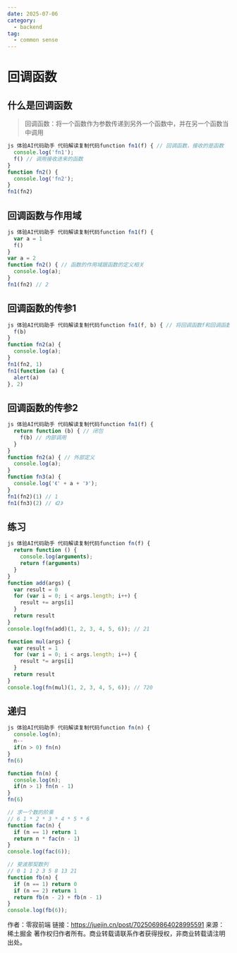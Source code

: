 ```yaml
---
date: 2025-07-06
category:
  - backend
tag:
  - common sense
---
```


# 回调函数

## 什么是回调函数

> 回调函数：将一个函数作为参数传递到另外一个函数中，并在另一个函数当中调用

```js
js 体验AI代码助手 代码解读复制代码function fn1(f) { // 回调函数，接收的是函数
  console.log('fn1');
  f() // 调用接收进来的函数
}
function fn2() {
  console.log('fn2');
}
fn1(fn2)
```

## 回调函数与作用域

```js
js 体验AI代码助手 代码解读复制代码function fn1(f) {
  var a = 1
  f()
}
var a = 2
function fn2() { // 函数的作用域跟函数的定义相关
  console.log(a);
}
fn1(fn2) // 2
```

## 回调函数的传参1

```js
js 体验AI代码助手 代码解读复制代码function fn1(f, b) { // 将回调函数f和回调函数f的参数都放在外部的函数上进行传递
  f(b)
}
function fn2(a) {
  console.log(a);
}
fn1(fn2, 1)
fn1(function (a) {
  alert(a)
}, 2)
```

## 回调函数的传参2

```js
js 体验AI代码助手 代码解读复制代码function fn1(f) {
  return function (b) { // 闭包
    f(b) // 内部调用
  }
}
function fn2(a) { // 外部定义
  console.log(a);
}
function fn3(a) {
  console.log('《' + a + '》');
}
fn1(fn2)(1) // 1
fn1(fn3)(2) // 《2》
```

## 练习

```js
js 体验AI代码助手 代码解读复制代码function fn(f) {
  return function () {
    console.log(arguments);
    return f(arguments)
  }
}
function add(args) {
  var result = 0
  for (var i = 0; i < args.length; i++) {
    result += args[i]
  }
  return result
}
console.log(fn(add)(1, 2, 3, 4, 5, 6)); // 21

function mul(args) {
  var result = 1
  for (var i = 0; i < args.length; i++) {
    result *= args[i]
  }
  return result
}
console.log(fn(mul)(1, 2, 3, 4, 5, 6)); // 720
```

## 递归

```js
js 体验AI代码助手 代码解读复制代码function fn(n) {
  console.log(n);
  n--
  if(n > 0) fn(n)
}
fn(6)

function fn(n) {
  console.log(n);
  if(n > 1) fn(n - 1)
}
fn(6)

// 求一个数的阶乘
// 6 1 * 2 * 3 * 4 * 5 * 6
function fac(n) {
  if (n == 1) return 1
  return n * fac(n - 1)
}
console.log(fac(6));

// 斐波那契数列
// 0 1 1 2 3 5 8 13 21
function fb(n) {
  if (n == 1) return 0
  if (n == 2) return 1
  return fb(n - 2) + fb(n - 1)
}
console.log(fb(6));
```



作者：零寂前端
链接：https://juejin.cn/post/7025069864028995591
来源：稀土掘金
著作权归作者所有。商业转载请联系作者获得授权，非商业转载请注明出处。
